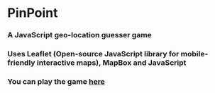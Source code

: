 # PinPoint

### A JavaScript geo-location guesser game
### Uses Leaflet (Open-source JavaScript library for mobile-friendly interactive maps), MapBox and JavaScript
### You can play the game [here](pinpointgame.netlify.app)
